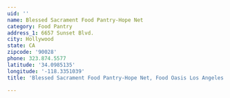 ```yaml
---
uid: ''
name: Blessed Sacrament Food Pantry-Hope Net
category: Food Pantry
address_1: 6657 Sunset Blvd.
city: Hollywood
state: CA
zipcode: '90028'
phone: 323.874.5577
latitude: '34.0985135'
longitude: '-118.3351039'
title: 'Blessed Sacrament Food Pantry-Hope Net, Food Oasis Los Angeles'

---
```

